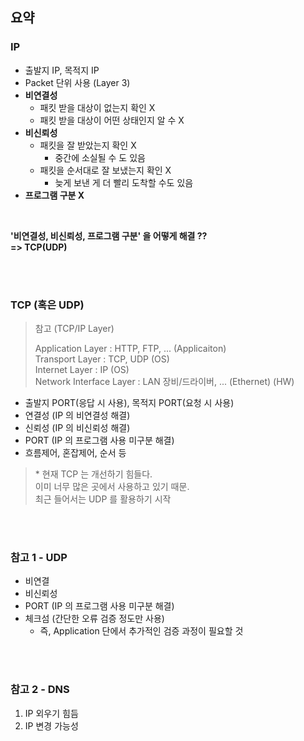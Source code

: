 ##  요약

### IP
 - 출발지 IP, 목적지 IP
 - Packet 단위 사용 (Layer 3)
 - **비연결성**
   - 패킷 받을 대상이 없는지 확인 X
   - 패킷 받을 대상이 어떤 상태인지 알 수 X
 - **비신뢰성**
   - 패킷을 잘 받았는지 확인 X
     - 중간에 소실될 수 도 있음
   - 패킷을 순서대로 잘 보냈는지 확인 X
     - 늦게 보낸 게 더 빨리 도착할 수도 있음
 - **프로그램 구분 X**

<br>

**'비연결성, 비신뢰성, 프로그램 구분' 을 어떻게 해결 ??** <br>
**=> TCP(UDP)**

<br>
<br>

### TCP (혹은 UDP)

> 참고 (TCP/IP Layer)
> 
> Application Layer : HTTP, FTP, ... (Applicaiton) <br>
> Transport Layer : TCP, UDP (OS) <br>
> Internet Layer : IP (OS) <br>
> Network Interface Layer : LAN 장비/드라이버, ... (Ethernet) (HW) <br>


- 출발지 PORT(응답 시 사용), 목적지 PORT(요청 시 사용)
- 연결성 (IP 의 비연결성 해결)
- 신뢰성 (IP 의 비신뢰성 해결)
- PORT (IP 의 프로그램 사용 미구분 해결)
- 흐름제어, 혼잡제어, 순서 등

> \* 현재 TCP 는 개선하기 힘들다. <br>
> 이미 너무 많은 곳에서 사용하고 있기 때문. <br>
> 최근 들어서는 UDP 를 활용하기 시작

<br><br>

### 참고 1 - UDP

- 비연결
- 비신뢰성
- PORT (IP 의 프로그램 사용 미구분 해결)
- 체크섬 (간단한 오류 검증 정도만 사용)
  - 즉, Application 단에서 추가적인 검증 과정이 필요할 것

<br><br>

### 참고 2 - DNS

1. IP 외우기 힘듬
2. IP 변경 가능성